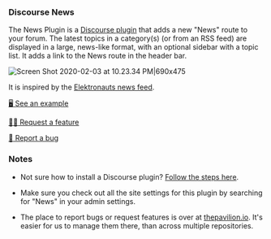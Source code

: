 ### Discourse News

The News Plugin is a [Discourse plugin](https://github.com/discourse/discourse) that adds a new "News" route to your forum. The latest topics in a category(s) (or from an RSS feed) are displayed in a large, news-like format, with an optional sidebar with a topic list. It adds a link to the News route in the header bar.

![Screen Shot 2020-02-03 at 10.23.34 PM|690x475](https://d11a6trkgmumsb.cloudfront.net/original/3X/4/d/4daf56ee495b713f777a3797b7df44bed55f0919.jpeg) 

It is inspired by the [Elektronauts news feed](https://www.elektronauts.com/news).

<a href="https://try.thepavilion.io"  target="_blank"> :desktop_computer: See an example</a>

<a href="https://thepavilion.io/w/feature-request"  target="_blank">:raising_hand_woman: Request a feature</a>

<a href="https://thepavilion.io/w/bug-report"  target="_blank">:bug: Report a bug</a>

### Notes

- Not sure how to install a Discourse plugin? [Follow the steps here](https://meta.discourse.org/t/install-plugins-in-discourse/19157). 

- Make sure you check out all the site settings for this plugin by searching for "News" in your admin settings.

- The place to report bugs or request features is over at [thepavilion.io](https://thepavilion.io). It's easier for us to manage them there, than across multiple repositories.
